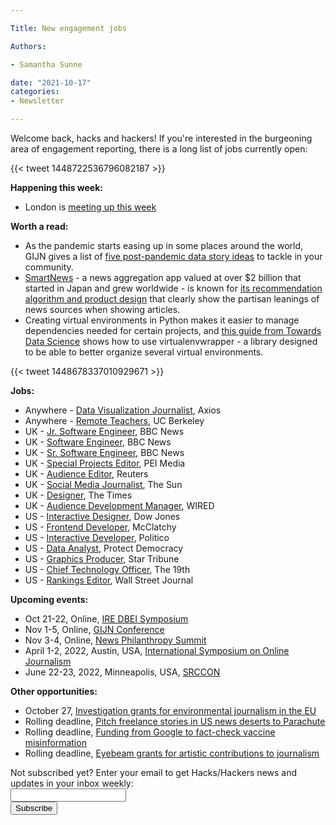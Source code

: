```yaml
---

Title: New engagement jobs

Authors: 

- Samantha Sunne

date: "2021-10-17" 
categories: 
- Newsletter

---
```


Welcome back, hacks and hackers! If you're interested in the burgeoning area of engagement reporting, there is a long list of jobs currently open:

{{< tweet 1448722536796082187 >}}

**Happening this week:**



* London is [meeting up this week](https://www.eventbrite.co.uk/e/hackshackers-london-october-2021-meetup-tickets-135855859533)

**Worth a read:**



* As the pandemic starts easing up in some places around the world, GIJN gives a list of [five post-pandemic data story ideas](https://gijn.org/2021/10/15/five-post-covid-pandemic-data-story-ideas/) to tackle in your community.
* [SmartNews](https://www.smartnews.com/en/) - a news aggregation app valued at over $2 billion that started in Japan and grew worldwide - is known for [its recommendation algorithm and product design](https://restofworld.org/2021/behind-smartnews-the-2bn-unicorn-seeking-to-fix-the-news-algorithm/) that clearly show the partisan leanings of news sources when showing articles.
* Creating virtual environments in Python makes it easier to manage dependencies needed for certain projects, and [this guide from Towards Data Science](https://towardsdatascience.com/managing-python-environments-like-a-pro-4d8ad1d5b80) shows how to use virtualenvwrapper - a library designed to be able to better organize several virtual environments.

{{< tweet 1448678337010929671 >}}

**Jobs:**



* Anywhere - [Data Visualization Journalist](https://boards.greenhouse.io/axios/jobs/3553747), Axios
* Anywhere - [Remote Teachers](https://docs.google.com/document/d/1L0pjwxYNEoY_yatJ_TFR2QUu_rsuDjIH/edit), UC Berkeley
* UK - [Jr. Software Engineer](https://careerssearch.bbc.co.uk/jobs/job/Junior-Software-Engineer-BBC-News-Labs/55854), BBC News
* UK - [Software Engineer](https://careerssearch.bbc.co.uk/jobs/job/Software-Engineer-BBC-News-Labs/55855), BBC News
* UK - [Sr. Software Engineer](https://careerssearch.bbc.co.uk/jobs/job/Senior-Software-Engineer-BBC-News-Labs/56246), BBC News 
* UK - [Special Projects Editor](https://www.journalism.co.uk/media-jobs/special-projects-editor/s75/a864386/), PEI Media
* UK - [Audience Editor](https://talkingbiznews.com/biz-news-help-wanted/reuters-seeks-an-audience-editor-in-london/), Reuters
* UK - [Social Media Journalist](https://www.cisionjobs.co.uk/job/104770/the-sun-social-media-journalist-/), The Sun
* UK - [Designer](https://www.cisionjobs.co.uk/job/104785/designer-/), The Times
* UK - [Audience Development Manager](https://www.cisionjobs.co.uk/job/104743/wired-audience-development-manager/), WIRED
* US - [Interactive Designer](https://www.cisionjobs.co.uk/job/104774/interactive-designer-ad-innovation/), Dow Jones
* US - [Frontend Developer](https://jobs.jobvite.com/mcclatchy/job/omsfhfw4), McClatchy
* US - [Interactive Developer](https://recruiting.ultipro.com/PER1013PCLL/JobBoard/b972ff6a-41b7-4e97-9c71-273c2595c77d/OpportunityDetail?opportunityId=09bf3887-c1e6-4cc9-802c-6eb161e3d424), Politico
* US - [Data Analyst](https://recruiting.ultipro.com/PER1013PCLL/JobBoard/b972ff6a-41b7-4e97-9c71-273c2595c77d/OpportunityDetail?opportunityId=09bf3887-c1e6-4cc9-802c-6eb161e3d424), Protect Democracy
* US - [Graphics Producer](https://recruiting2.ultipro.com/STA1013/JobBoard/94aec289-5757-a8f0-d3bb-77f9cd846172/OpportunityDetail?opportunityId=e2634c31-edbb-4dab-80a0-0e7a184fddbf), Star Tribune
* US - [Chief Technology Officer](https://19thnews.org/19th-news-chief-technology-officer-job-posting/), The 19th
* US - [Rankings Editor](https://wsj.jobs/new-york-ny/rankings-editor/9F321B9C6E27458F90F77DA0F0493ACE/job/), Wall Street Journal

**Upcoming events:**



* Oct 21-22, Online, [IRE DBEI Symposium](https://www.ire.org/training/conferences/dbei-symposium/)
* Nov 1-5, Online, [GIJN Conference](https://gijn.org/2021/03/24/the-global-investigative-journalism-conference-goes-online-oct-2021-we-head-to-sydney-in-22/)
* Nov 3-4, Online, [News Philanthropy Summit](https://www.lenfestinstitute.org/news-philanthropy-network/2021-news-philanthropy-network-summit-announcement/)
* April 1-2, 2022, Austin, USA, [International Symposium on Online Journalism](https://isoj.org/)
* June 22-23, 2022, Minneapolis, USA, [SRCCON](https://srccon.org)

**Other opportunities:**



* October 27, [Investigation grants for environmental journalism in the EU](https://www.journalismfund.eu/investigation-grants-environmental-journalism)
* Rolling deadline, [Pitch freelance stories in US news deserts to Parachute](https://parachutemagazine.com/)
* Rolling deadline, [Funding from Google to fact-check vaccine misinformation](https://blog.google/outreach-initiatives/google-news-initiative/open-fund-projects-debunking-vaccine-misinformation/)
* Rolling deadline, [Eyebeam grants for artistic contributions to journalism](https://www.eyebeam.org/eyebeam-center-for-the-future-of-journalism/)

<div id="mc_embed_signup"><form id="mc-embedded-subscribe-form" class="validate" action="//hackshackers.us1.list-manage.com/subscribe/post?u=c56f2e53d5ed6ef87f8aaa75c&amp;id=fb2bc6f10b" method="post" name="mc-embedded-subscribe-form" novalidate="" target="_blank">

<div id="mc_embed_signup_scroll">

<div class="mc-field-group"><label for="mce-EMAIL">Not subscribed yet? Enter your email to get Hacks/Hackers news and updates in your inbox weekly:  </label></div>

<div class="mc-field-group"><input id="mce-EMAIL" class="required email" name="EMAIL" type="email" value="" /></div>

<!-- real people should not fill this in and expect good things - do not remove this or risk form bot signups-->

<div style="position: absolute; left: -5000px;"><input tabindex="-1" name="b_c56f2e53d5ed6ef87f8aaa75c_fb2bc6f10b" type="text" value="" /></div>

<div class="clear"><input id="mc-embedded-subscribe" class="button" name="subscribe" type="submit" value="Subscribe" /></div>

</div>

</form></div>

<!--End mc_embed_signup-->

<meta name="twitter:card" content="summary">

<meta name="twitter:image:src" content="https://hackshackers.com/content-images/about/hackshackers_logomark.png">
